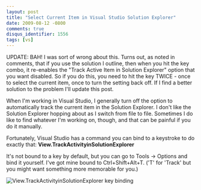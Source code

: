 ```yaml
---
layout: post
title: "Select Current Item in Visual Studio Solution Explorer"
date: 2009-08-12 -0800
comments: true
disqus_identifier: 1556
tags: [vs]
---
```

UPDATE: BAH! I was sort of wrong about this. Turns out, as noted in
comments, that if you use the solution I outline, then when you hit the
key combo, it re-enables the "Track Active Item in Solution Explorer"
option that you want disabled. So if you do this, you need to hit the
key TWICE - once to select the current item, once to turn the setting
back off. If I find a better solution to the problem I'll update this
post.


When I'm working in Visual Studio, I generally turn off the option to
automatically track the current item in the Solution Explorer. I don't
like the Solution Explorer hopping about as I switch from file to file.
Sometimes I do like to find whatever I'm working on, though, and that
can be painful if you do it manually.

Fortunately, Visual Studio has a command you can bind to a keystroke to
do exactly that: **View.TrackActivityinSolutionExplorer**

It's not bound to a key by default, but you can go to Tools -\> Options
and bind it yourself. I've got mine bound to Ctrl+Shift+Alt+T. ('T' for
'Track' but you might want something more memorable for you.)

![View.TrackActivityinSolutionExplorer key
binding](https://hyqi8g.bl3301.livefilestore.com/y2popPJ47QUdDybcXVKdfqWGYHEXErubiZ8ppA_iMnDG0MrMWIYT6xTK7_oAWTsrMTLAMlpc56G_7-2sNDYjvCAyh4SLFqY0Qpk9vd7d4t7fZw/20090812trackactivityinsolutone.png?psid=1)


